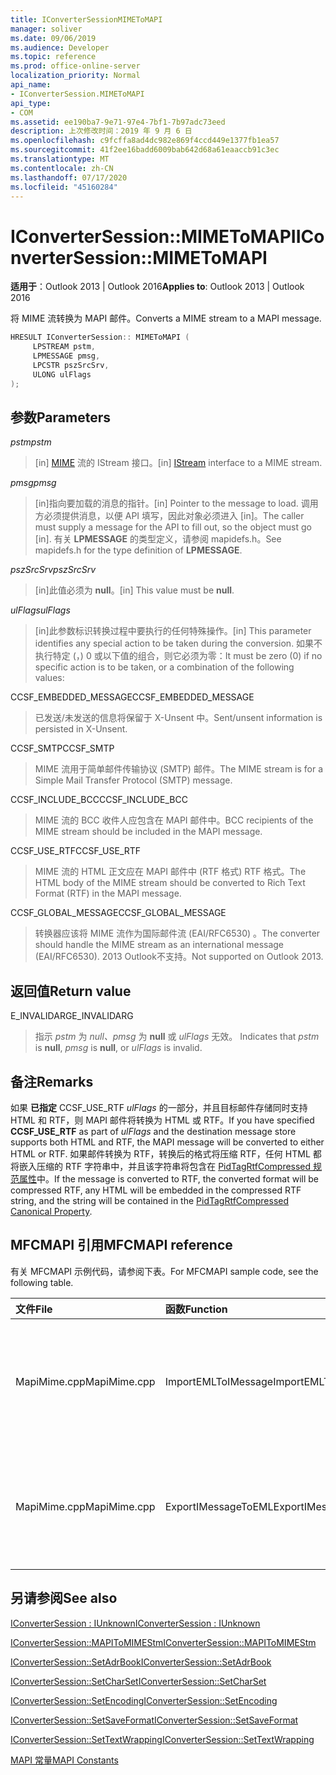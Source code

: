 ```yaml
---
title: IConverterSessionMIMEToMAPI
manager: soliver
ms.date: 09/06/2019
ms.audience: Developer
ms.topic: reference
ms.prod: office-online-server
localization_priority: Normal
api_name:
- IConverterSession.MIMEToMAPI
api_type:
- COM
ms.assetid: ee190ba7-9e71-97e4-7bf1-7b97adc73eed
description: 上次修改时间：2019 年 9 月 6 日
ms.openlocfilehash: c9fcffa8ad4dc982e869f4ccd449e1377fb1ea57
ms.sourcegitcommit: 41f2ee16badd6009bab642d68a61eaaccb91c3ec
ms.translationtype: MT
ms.contentlocale: zh-CN
ms.lasthandoff: 07/17/2020
ms.locfileid: "45160284"
---
```

# <a name="iconvertersessionmimetomapi"></a><span data-ttu-id="206b6-103">IConverterSession::MIMEToMAPI</span><span class="sxs-lookup"><span data-stu-id="206b6-103">IConverterSession::MIMEToMAPI</span></span>

  
  
<span data-ttu-id="206b6-104">**适用于**：Outlook 2013 | Outlook 2016</span><span class="sxs-lookup"><span data-stu-id="206b6-104">**Applies to**: Outlook 2013 | Outlook 2016</span></span> 
  
<span data-ttu-id="206b6-105">将 MIME 流转换为 MAPI 邮件。</span><span class="sxs-lookup"><span data-stu-id="206b6-105">Converts a MIME stream to a MAPI message.</span></span>
  
```cpp
HRESULT IConverterSession:: MIMEToMAPI ( 
     LPSTREAM pstm, 
     LPMESSAGE pmsg, 
     LPCSTR pszSrcSrv, 
     ULONG ulFlags 
);
```

## <a name="parameters"></a><span data-ttu-id="206b6-106">参数</span><span class="sxs-lookup"><span data-stu-id="206b6-106">Parameters</span></span>

 <span data-ttu-id="206b6-107">_pstm_</span><span class="sxs-lookup"><span data-stu-id="206b6-107">_pstm_</span></span>
  
> <span data-ttu-id="206b6-108">[in] [MIME](https://msdn.microsoft.com/library/aa380034%28VS.85%29.aspx) 流的 IStream 接口。</span><span class="sxs-lookup"><span data-stu-id="206b6-108">[in] [IStream](https://msdn.microsoft.com/library/aa380034%28VS.85%29.aspx) interface to a MIME stream.</span></span> 
    
 <span data-ttu-id="206b6-109">_pmsg_</span><span class="sxs-lookup"><span data-stu-id="206b6-109">_pmsg_</span></span>
  
> <span data-ttu-id="206b6-110">[in]指向要加载的消息的指针。</span><span class="sxs-lookup"><span data-stu-id="206b6-110">[in] Pointer to the message to load.</span></span> <span data-ttu-id="206b6-111">调用方必须提供消息，以便 API 填写，因此对象必须进入 [in]。</span><span class="sxs-lookup"><span data-stu-id="206b6-111">The caller must supply a message for the API to fill out, so the object must go [in].</span></span> <span data-ttu-id="206b6-112">有关 **LPMESSAGE** 的类型定义，请参阅 mapidefs.h。</span><span class="sxs-lookup"><span data-stu-id="206b6-112">See mapidefs.h for the type definition of **LPMESSAGE**.</span></span>
    
 <span data-ttu-id="206b6-113">_pszSrcSrv_</span><span class="sxs-lookup"><span data-stu-id="206b6-113">_pszSrcSrv_</span></span>
  
> <span data-ttu-id="206b6-114">[in]此值必须为 **null**。</span><span class="sxs-lookup"><span data-stu-id="206b6-114">[in] This value must be **null**.</span></span>
    
 <span data-ttu-id="206b6-115">_ulFlags_</span><span class="sxs-lookup"><span data-stu-id="206b6-115">_ulFlags_</span></span>
  
> <span data-ttu-id="206b6-116">[in]此参数标识转换过程中要执行的任何特殊操作。</span><span class="sxs-lookup"><span data-stu-id="206b6-116">[in] This parameter identifies any special action to be taken during the conversion.</span></span> <span data-ttu-id="206b6-117">如果不执行特定 (，) 0 或以下值的组合，则它必须为零：</span><span class="sxs-lookup"><span data-stu-id="206b6-117">It must be zero (0) if no specific action is to be taken, or a combination of the following values:</span></span>
    
<span data-ttu-id="206b6-118">CCSF_EMBEDDED_MESSAGE</span><span class="sxs-lookup"><span data-stu-id="206b6-118">CCSF_EMBEDDED_MESSAGE</span></span>
  
> <span data-ttu-id="206b6-119">已发送/未发送的信息将保留于 X-Unsent 中。</span><span class="sxs-lookup"><span data-stu-id="206b6-119">Sent/unsent information is persisted in X-Unsent.</span></span>
    
<span data-ttu-id="206b6-120">CCSF_SMTP</span><span class="sxs-lookup"><span data-stu-id="206b6-120">CCSF_SMTP</span></span>
  
> <span data-ttu-id="206b6-121">MIME 流用于简单邮件传输协议 (SMTP) 邮件。</span><span class="sxs-lookup"><span data-stu-id="206b6-121">The MIME stream is for a Simple Mail Transfer Protocol (SMTP) message.</span></span>
    
<span data-ttu-id="206b6-122">CCSF_INCLUDE_BCC</span><span class="sxs-lookup"><span data-stu-id="206b6-122">CCSF_INCLUDE_BCC</span></span>
  
> <span data-ttu-id="206b6-123">MIME 流的 BCC 收件人应包含在 MAPI 邮件中。</span><span class="sxs-lookup"><span data-stu-id="206b6-123">BCC recipients of the MIME stream should be included in the MAPI message.</span></span>
    
<span data-ttu-id="206b6-124">CCSF_USE_RTF</span><span class="sxs-lookup"><span data-stu-id="206b6-124">CCSF_USE_RTF</span></span>
  
> <span data-ttu-id="206b6-125">MIME 流的 HTML 正文应在 MAPI 邮件中 (RTF 格式) RTF 格式。</span><span class="sxs-lookup"><span data-stu-id="206b6-125">The HTML body of the MIME stream should be converted to Rich Text Format (RTF) in the MAPI message.</span></span>

<span data-ttu-id="206b6-126">CCSF_GLOBAL_MESSAGE</span><span class="sxs-lookup"><span data-stu-id="206b6-126">CCSF_GLOBAL_MESSAGE</span></span>
> <span data-ttu-id="206b6-127">转换器应该将 MIME 流作为国际邮件流 (EAI/RFC6530) 。</span><span class="sxs-lookup"><span data-stu-id="206b6-127">The converter should handle the MIME stream as an international message (EAI/RFC6530).</span></span> <span data-ttu-id="206b6-128">2013 Outlook不支持。</span><span class="sxs-lookup"><span data-stu-id="206b6-128">Not supported on Outlook 2013.</span></span>
    
## <a name="return-value"></a><span data-ttu-id="206b6-129">返回值</span><span class="sxs-lookup"><span data-stu-id="206b6-129">Return value</span></span>

<span data-ttu-id="206b6-130">E_INVALIDARG</span><span class="sxs-lookup"><span data-stu-id="206b6-130">E_INVALIDARG</span></span>
  
> <span data-ttu-id="206b6-131">指示 _pstm_ 为 _null、pmsg_ 为 **null** 或 _ulFlags_ 无效。 </span><span class="sxs-lookup"><span data-stu-id="206b6-131">Indicates that  _pstm_ is **null**,  _pmsg_ is **null**, or  _ulFlags_ is invalid.</span></span> 
    
## <a name="remarks"></a><span data-ttu-id="206b6-132">备注</span><span class="sxs-lookup"><span data-stu-id="206b6-132">Remarks</span></span>

<span data-ttu-id="206b6-133">如果 **已指定** CCSF_USE_RTF  _ulFlags_ 的一部分，并且目标邮件存储同时支持 HTML 和 RTF，则 MAPI 邮件将转换为 HTML 或 RTF。</span><span class="sxs-lookup"><span data-stu-id="206b6-133">If you have specified **CCSF_USE_RTF** as part of  _ulFlags_ and the destination message store supports both HTML and RTF, the MAPI message will be converted to either HTML or RTF.</span></span> <span data-ttu-id="206b6-134">如果邮件转换为 RTF，转换后的格式将压缩 RTF，任何 HTML 都将嵌入压缩的 RTF 字符串中，并且该字符串将包含在 [PidTagRtfCompressed 规范属性](pidtagrtfcompressed-canonical-property.md)中。</span><span class="sxs-lookup"><span data-stu-id="206b6-134">If the message is converted to RTF, the converted format will be compressed RTF, any HTML will be embedded in the compressed RTF string, and the string will be contained in the [PidTagRtfCompressed Canonical Property](pidtagrtfcompressed-canonical-property.md).</span></span>
  
## <a name="mfcmapi-reference"></a><span data-ttu-id="206b6-135">MFCMAPI 引用</span><span class="sxs-lookup"><span data-stu-id="206b6-135">MFCMAPI reference</span></span>

<span data-ttu-id="206b6-136">有关 MFCMAPI 示例代码，请参阅下表。</span><span class="sxs-lookup"><span data-stu-id="206b6-136">For MFCMAPI sample code, see the following table.</span></span>
  
|<span data-ttu-id="206b6-137">**文件**</span><span class="sxs-lookup"><span data-stu-id="206b6-137">**File**</span></span>|<span data-ttu-id="206b6-138">**函数**</span><span class="sxs-lookup"><span data-stu-id="206b6-138">**Function**</span></span>|<span data-ttu-id="206b6-139">**备注**</span><span class="sxs-lookup"><span data-stu-id="206b6-139">**Comment**</span></span>|
|:-----|:-----|:-----|
|<span data-ttu-id="206b6-140">MapiMime.cpp</span><span class="sxs-lookup"><span data-stu-id="206b6-140">MapiMime.cpp</span></span>  <br/> |<span data-ttu-id="206b6-141">ImportEMLToIMessage</span><span class="sxs-lookup"><span data-stu-id="206b6-141">ImportEMLToIMessage</span></span>  <br/> |<span data-ttu-id="206b6-142">MFCMAPI 使用 MimeToMAPI 将 EML 文件转换为 MAPI 邮件。</span><span class="sxs-lookup"><span data-stu-id="206b6-142">MFCMAPI uses MimeToMAPI to convert an EML file to a MAPI message.</span></span>  <br/> |
|<span data-ttu-id="206b6-143">MapiMime.cpp</span><span class="sxs-lookup"><span data-stu-id="206b6-143">MapiMime.cpp</span></span>  <br/> |<span data-ttu-id="206b6-144">ExportIMessageToEML</span><span class="sxs-lookup"><span data-stu-id="206b6-144">ExportIMessageToEML</span></span>  <br/> |<span data-ttu-id="206b6-145">MFCMAPI 使用 MAPIToMIMEStm 将 MAPI 邮件转换为 EML 文件。</span><span class="sxs-lookup"><span data-stu-id="206b6-145">MFCMAPI uses MAPIToMIMEStm to convert a MAPI message to an EML file.</span></span>  <br/> |
   
## <a name="see-also"></a><span data-ttu-id="206b6-146">另请参阅</span><span class="sxs-lookup"><span data-stu-id="206b6-146">See also</span></span>



[<span data-ttu-id="206b6-147">IConverterSession : IUnknown</span><span class="sxs-lookup"><span data-stu-id="206b6-147">IConverterSession : IUnknown</span></span>](iconvertersessioniunknown.md)
  
[<span data-ttu-id="206b6-148">IConverterSession::MAPIToMIMEStm</span><span class="sxs-lookup"><span data-stu-id="206b6-148">IConverterSession::MAPIToMIMEStm</span></span>](iconvertersession-mapitomimestm.md)
  
[<span data-ttu-id="206b6-149">IConverterSession::SetAdrBook</span><span class="sxs-lookup"><span data-stu-id="206b6-149">IConverterSession::SetAdrBook</span></span>](iconvertersession-setadrbook.md)
  
[<span data-ttu-id="206b6-150">IConverterSession::SetCharSet</span><span class="sxs-lookup"><span data-stu-id="206b6-150">IConverterSession::SetCharSet</span></span>](iconvertersession-setcharset.md)
  
[<span data-ttu-id="206b6-151">IConverterSession::SetEncoding</span><span class="sxs-lookup"><span data-stu-id="206b6-151">IConverterSession::SetEncoding</span></span>](iconvertersession-setencoding.md)
  
[<span data-ttu-id="206b6-152">IConverterSession::SetSaveFormat</span><span class="sxs-lookup"><span data-stu-id="206b6-152">IConverterSession::SetSaveFormat</span></span>](iconvertersession-setsaveformat.md)
  
[<span data-ttu-id="206b6-153">IConverterSession::SetTextWrapping</span><span class="sxs-lookup"><span data-stu-id="206b6-153">IConverterSession::SetTextWrapping</span></span>](iconvertersession-settextwrapping.md)


[<span data-ttu-id="206b6-154">MAPI 常量</span><span class="sxs-lookup"><span data-stu-id="206b6-154">MAPI Constants</span></span>](mapi-constants.md)

